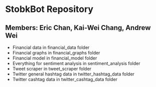 # StobkBot Repository
## Members: Eric Chan, Kai-Wei Chang, Andrew Wei

- Financial data in financial_data folder
- Financial graphs in financial_graphs folder 
- Financial model in financial_model folder
- Everything for sentiment analysis in sentiment_analysis folder
- Tweet scraper in tweet_scraper folder
- Twitter general hashtag data in twitter_hashtag_data folder
- Twitter cashtag data in twitter_cashtag_data folder
